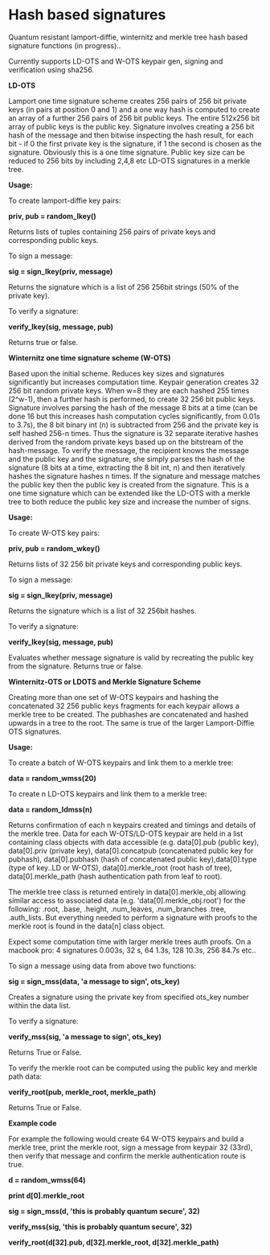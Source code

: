 # Hash based signatures
Quantum resistant lamport-diffie, winternitz and merkle tree hash based signature functions (in progress)..

Currently supports LD-OTS and W-OTS keypair gen, signing and verification using sha256.

<b>LD-OTS</b>

Lamport one time signature scheme creates 256 pairs of 256 bit private keys (in pairs at position 0 and 1) and a one way hash is computed to create an array of a further 256 pairs of 256 bit public keys. The entire 512x256 bit array of public keys is the public key. Signature involves creating a 256 bit hash of the message and then bitwise inspecting the hash result, for each bit - if 0 the first private key is the signature, if 1 the second is chosen as the signature. Obviously this is a one time signature. Public key size can be reduced to 256 bits by including 2,4,8 etc LD-OTS signatures in a merkle tree.

<b>Usage:</b>

To create lamport-diffie key pairs:

  <b>priv, pub = random_lkey()</b>
  
Returns lists of tuples containing 256 pairs of private keys and corresponding public keys.

To sign a message:

  <b>sig = sign_lkey(priv, message)</b>
  
Returns the signature which is a list of 256 256bit strings (50% of the private key).

To verify a signature:

  <b>verify_lkey(sig, message, pub)</b>
  
Returns true or false.
 
 
<b>Winternitz one time signature scheme (W-OTS)</b>

Based upon the initial scheme. Reduces key sizes and signatures significantly but increases computation time. Keypair generation creates 32 256 bit random private keys. When w=8 they are each hashed 255 times (2^w-1), then a further hash is performed, to create 32 256 bit public keys. Signature involves parsing the hash of the message 8 bits at a time (can be done 16 but this increases hash computation cycles significantly, from 0.01s to 3.7s), the 8 bit binary int (n) is subtracted from 256 and the private key is self hashed 256-n times. Thus the signature is 32 separate iterative hashes derived from the random private keys based up on the bitstream of the hash-message. To verify the message, the recipient knows the message and the public key and the signature, she simply parses the hash of the signature (8 bits at a time, extracting the 8 bit int, n) and then iteratively hashes the signature hashes n times. If the signature and message matches the public key then the public key is created from the signature. This is a one time signature which can be extended like the LD-OTS with a merkle tree to both reduce the public key size and increase the number of signs.

<b>Usage:</b> 

To create W-OTS key pairs:

  <b>priv, pub = random_wkey()</b>
  
Returns lists of 32 256 bit private keys and corresponding public keys.

To sign a message:

  <b>sig = sign_lkey(priv, message)</b>
  
Returns the signature which is a list of 32 256bit hashes.

To verify a signature:

<b>verify_lkey(sig, message, pub)</b>
  
Evaluates whether message signature is valid by recreating the public key from the signature. Returns true or false.




<b>Winternitz-OTS or LDOTS and Merkle Signature Scheme</b>

Creating more than one set of W-OTS keypairs and hashing the concatenated 32 256 public keys fragments for each keypair allows a merkle tree to be created. The pubhashes are concatenated and hashed upwards in a tree to the root. The same is true of the larger Lamport-Diffie OTS signatures. 

<b>Usage:</b>

To create a batch of W-OTS keypairs and link them to a merkle tree:

<b> data = random_wmss(20)</b>


To create n LD-OTS keypairs and link them to a merkle tree:

<b> data = random_ldmss(n) </b>

Returns confirmation of each n keypairs created and timings and details of the merkle tree. Data for each W-OTS/LD-OTS keypair are held in a list containing class objects with data accessible (e.g. data[0].pub (public key), data[0].priv (private key), data[0].concatpub (concatenated public key for pubhash), data[0].pubhash (hash of concatenated public key),data[0].type (type of key..LD or W-OTS), data[0].merkle_root (root hash of tree), data[0].merkle_path (hash authentication path from leaf to root). 

The merkle tree class is returned entirely in data[0].merkle_obj allowing similar access to associated data (e.g. 'data[0].merkle_obj.root') for the following: .root, .base, .height, .num_leaves, .num_branches .tree, .auth_lists. But everything needed to perform a signature with proofs to the merkle root is found in the data[n] class object.

Expect some computation time with larger merkle trees auth proofs. On a macbook pro: 4 signatures 0.003s, 32 s, 64 1.3s, 128 10.3s, 256 84.7s etc..

To sign a message using data from above two functions:

<b> sig = sign_mss(data, 'a message to sign', ots_key)</b>

Creates a signature using the private key from specified ots_key number within the data list. 

To verify a signature:

<b> verify_mss(sig, 'a message to sign', ots_key)</b>

Returns True or False.

To verify the merkle root can be computed using the public key and merkle path data:

<b> verify_root(pub, merkle_root, merkle_path)</b>

Returns True or False.

<b>Example code</b>

For example the following would create 64 W-OTS keypairs and build a merkle tree, print the merkle root, sign a message from keypair 32 (33rd), then verify that message and confirm the merkle authentication route is true.
<b>


  d = random_wmss(64)
  
  print d[0].merkle_root
  
  sig = sign_mss(d, 'this is probably quantum secure', 32)
  
  verify_mss(sig, 'this is probably quantum secure', 32)
  
  verify_root(d[32].pub, d[32].merkle_root, d[32].merkle_path)</b>
 

